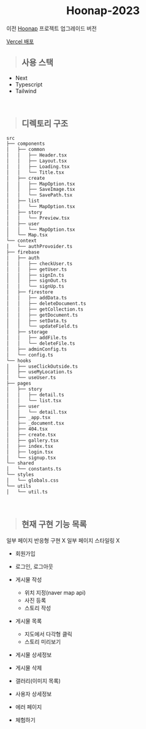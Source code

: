 <h1 align="center">Hoonap-2023</h1>

이전 [Hoonap](https://github.com/By-hoon/Hoonap) 프로젝트 업그레이드 버전

[Vercel 배포](https://hoonap-2023.vercel.app)

> ## 사용 스택

- Next
- Typescript
- Tailwind

<br>

> ## 디렉토리 구조

```bash
src
├── components
│   ├── common
│   │   ├── Header.tsx
│   │   ├── Layout.tsx
│   │   ├── Loading.tsx
│   │   └── Title.tsx
│   ├── create
│   │   ├── MapOption.tsx
│   │   ├── SaveImage.tsx
│   │   └── SavePath.tsx
│   ├── list
│   │   └── MapOption.tsx
│   ├── story
│   │   └── Preview.tsx
│   ├── user
│   │   └── MapOption.tsx
│   └── Map.tsx
└── context
│   └── authProvoider.ts
├── firebase
│   ├── auth
│   │   ├── checkUser.ts
│   │   ├── getUser.ts
│   │   ├── signIn.ts
│   │   ├── signOut.ts
│   │   └── signUp.ts
│   ├── firestore
│   │   ├── addData.ts
│   │   ├── deleteDocument.ts
│   │   ├── getCollection.ts
│   │   ├── getDocument.ts
│   │   ├── setData.ts
│   │   └── updateField.ts
│   ├── storage
│   │   ├── addFile.ts
│   │   └── deleteFile.ts
│   ├── adminConfig.ts
│   └── config.ts
└── hooks
│   ├── useClickOutside.ts
│   ├── useMyLocation.ts
│   └── useUser.ts
├── pages
│   ├── story
│   │   ├── detail.ts
│   │   └── list.tsx
│   ├── user
│   │   └── detail.tsx
│   ├── _app.tsx
│   ├── _document.tsx
│   ├── 404.tsx
│   ├── create.tsx
│   ├── gallery.tsx
│   ├── index.tsx
│   ├── login.tsx
│   └── signup.tsx
└── shared
│   └── constants.ts
└── styles
│   └── globals.css
└── utils
│   └── util.ts
```

<br>

> ## 현재 구현 기능 목록

일부 페이지 반응형 구현 X
일부 페이지 스타일링 X
<br>

- 회원가입
- 로그인, 로그아웃

- 게시물 작성
  - 위치 지정(naver map api)
  - 사진 등록
  - 스토리 작성
- 게시물 목록
  - 지도에서 다각형 클릭
  - 스토리 미리보기
- 게시물 상세정보
- 게시물 삭제

- 갤러리(이미지 목록)
- 사용자 상세정보
- 에러 페이지

- 체험하기
  <br>
